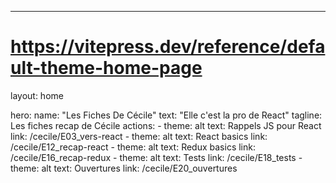 ---

# https://vitepress.dev/reference/default-theme-home-page

layout: home

hero:
  name: "Les Fiches De Cécile"
  text: "Elle c'est la pro de React"
  tagline: Les fiches recap de Cécile
  actions: 
    - theme: alt
      text: Rappels JS pour React
      link: /cecile/E03_vers-react 
    - theme: alt
      text: React basics
      link: /cecile/E12_recap-react
    - theme: alt
      text: Redux basics
      link: /cecile/E16_recap-redux
    - theme: alt
      text: Tests
      link: /cecile/E18_tests
    - theme: alt
      text: Ouvertures
      link: /cecile/E20_ouvertures
